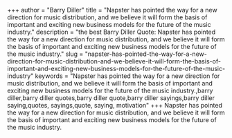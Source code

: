 +++
author = "Barry Diller"
title = "Napster has pointed the way for a new direction for music distribution, and we believe it will form the basis of important and exciting new business models for the future of the music industry."
description = "the best Barry Diller Quote: Napster has pointed the way for a new direction for music distribution, and we believe it will form the basis of important and exciting new business models for the future of the music industry."
slug = "napster-has-pointed-the-way-for-a-new-direction-for-music-distribution-and-we-believe-it-will-form-the-basis-of-important-and-exciting-new-business-models-for-the-future-of-the-music-industry"
keywords = "Napster has pointed the way for a new direction for music distribution, and we believe it will form the basis of important and exciting new business models for the future of the music industry.,barry diller,barry diller quotes,barry diller quote,barry diller sayings,barry diller saying,quotes, sayings,quote, saying, motivation"
+++
Napster has pointed the way for a new direction for music distribution, and we believe it will form the basis of important and exciting new business models for the future of the music industry.
